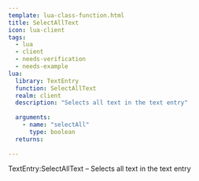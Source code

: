 ```yaml
---
template: lua-class-function.html
title: SelectAllText
icon: lua-client
tags:
  - lua
  - client
  - needs-verification
  - needs-example
lua:
  library: TextEntry
  function: SelectAllText
  realm: client
  description: "Selects all text in the text entry"
  
  arguments:
    - name: "selectAll"
      type: boolean
  returns:
    
---
```


<div class="lua__search__keywords">
TextEntry:SelectAllText &#x2013; Selects all text in the text entry
</div>
